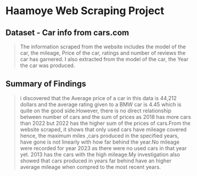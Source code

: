 # Haamoye Web Scraping Project


## Dataset - Car info from cars.com

> The information scraped from the website includes the model of the car, the mileage, Price of the car, ratings and number of reviews the car has garnered. I also extracted from the model of the car, the Year the car was produced.


## Summary of Findings
> i discovered that the Average price of a car in this data is 44,212 dollars and the average rating given to a BMW car is 4.45 which is quite on the good side.However, there is no direct relationship between number of cars and the sum of prices as 2018 has more cars than 2022 but 2022 has the higher sum of the prices of cars.From the website scraped, it shows that only used cars have mileage covered hence, the maximum miles ,cars produced in the specified years, have gone is not linearly with how far behind the year.No mileage were recorded for year 2023 as there were no used cars in that year yet. 2013 has the cars with the high mileage.My investigation also showed that cars produced in years far behind have an higher average mileage when compred to the most recent years.



